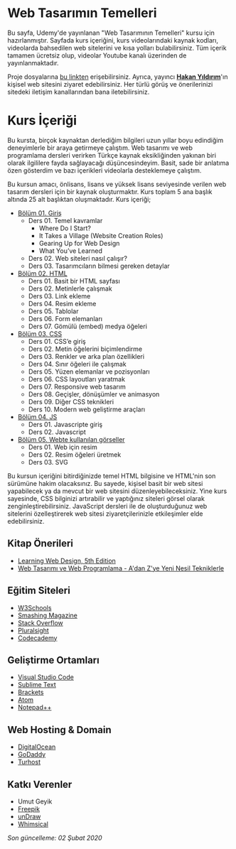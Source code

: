 # Web Tasarımın Temelleri

Bu sayfa, Udemy'de yayınlanan "Web Tasarımının Temelleri" kursu için hazırlanmıştır. Sayfada kurs içeriğini, kurs videolarındaki kaynak kodları, videolarda bahsedilen web sitelerini ve kısa yolları bulabilirsiniz. Tüm içerik tamamen ücretsiz olup, videolar Youtube kanalı üzerinden de yayınlanmaktadır.

Proje dosyalarına [bu linkten](https://github.com/hknyldrm/web-tasarim) erişebilirsiniz. Ayrıca, yayıncı **[Hakan Yıldırım](http://hakanyildirim.com/)**'ın kişisel web sitesini ziyaret edebilirsiniz. Her türlü görüş ve önerilerinizi sitedeki iletişim kanallarından bana iletebilirsiniz.

# Kurs İçeriği

Bu kursta, birçok kaynaktan derlediğim bilgileri uzun yıllar boyu edindiğim deneyimlerle bir araya getirmeye çalıştım. Web tasarımı ve web programlama dersleri verirken Türkçe kaynak eksikliğinden yakınan biri olarak ilgililere fayda sağlayacağı düşüncesindeyim. Basit, sade bir anlatıma özen gösterdim ve bazı içerikleri videolarla desteklemeye çalıştım.

Bu kursun amacı, önlisans, lisans ve yüksek lisans seviyesinde verilen web tasarım dersleri için bir kaynak oluşturmaktır. Kurs toplam 5 ana başlık altında 25 alt başlıktan oluşmaktadır. Kurs içeriği;

* [Bölüm 01. Giriş](https://github.com/hknyldrm/web-tasarim/tree/master/01-giris)
    - Ders 01. Temel kavramlar
        - Where Do I Start?
	    - It Takes a Village (Website Creation Roles)
	    - Gearing Up for Web Design
	    - What You’ve Learned
    - Ders 02. Web siteleri nasıl çalışır?
    - Ders 03. Tasarımcıların bilmesi gereken detaylar
* [Bölüm 02. HTML](https://github.com/hknyldrm/web-tasarim/tree/master/01-giris)
    - Ders 01. Basit bir HTML sayfası
    - Ders 02. Metinlerle çalışmak
    - Ders 03. Link ekleme
    - Ders 04. Resim ekleme
    - Ders 05. Tablolar
    - Ders 06. Form elemanları
    - Ders 07. Gömülü (embed) medya öğeleri
* [Bölüm 03. CSS](https://github.com/hknyldrm/web-tasarim/tree/master/01-giris)
    - Ders 01. CSS’e giriş
    - Ders 02. Metin öğelerini biçimlendirme
    - Ders 03. Renkler ve arka plan özellikleri
    - Ders 04. Sınır öğeleri ile çalışmak
    - Ders 05. Yüzen elemanlar ve pozisyonları
    - Ders 06. CSS layoutları yaratmak
    - Ders 07. Responsive web tasarım
    - Ders 08. Geçişler, dönüşümler ve animasyon
    - Ders 09. Diğer CSS teknikleri
    - Ders 10. Modern web geliştirme araçları
* [Bölüm 04. JS](https://github.com/hknyldrm/web-tasarim/tree/master/01-giris)
    - Ders 01. Javascripte giriş
    - Ders 02. Javascript
* [Bölüm 05. Webte kullanılan görseller](https://github.com/hknyldrm/web-tasarim/tree/master/01-giris)
    - Ders 01. Web için resim
    - Ders 02. Resim öğeleri üretmek
    - Ders 03. SVG

Bu kursun içeriğini bitirdiğinizde temel HTML bilgisine ve HTML'nin son sürümüne hakim olacaksınız. Bu sayede, kişisel basit bir web sitesi yapabilecek ya da mevcut bir web sitesini düzenleyebileceksiniz. Yine kurs sayesinde, CSS bilginizi artırabilir ve yaptığınız siteleri görsel olarak zenginleştirebilirsiniz. JavaScript dersleri ile de oluşturduğunuz web sitelerini özelleştirerek web sitesi ziyaretçilerinizle etkileşimler elde edebilirsiniz.

## Kitap Önerileri

* [Learning Web Design, 5th Edition](https://www.google.com/search?q=Learning+Web+Design%2C+5th+Edition)
* [Web Tasarımı ve Web Programlama - A'dan Z'ye Yeni Nesil Tekniklerle](https://www.google.com/search?q=Web+Tasar%C4%B1m%C4%B1+ve+Web+Programlama+-+A%27dan+Z%27ye+Yeni+Nesil+Tekniklerle)

## Eğitim Siteleri

* [W3Schools](https://w3schools.com)
* [Smashing Magazine](https://www.smashingmagazine.com/)
* [Stack Overflow](https://stackoverflow.com/)
* [Pluralsight](https://www.pluralsight.com/)
* [Codecademy](https://www.codecademy.com/)

## Geliştirme Ortamları

* [Visual Studio Code](https://code.visualstudio.com/)
* [Sublime Text](https://www.sublimetext.com/)
* [Brackets](http://brackets.io/)
* [Atom](https://atom.io/)
* [Notepad++](https://notepad-plus-plus.org/)

## Web Hosting & Domain

* [DigitalOcean](https://www.digitalocean.com/)
* [GoDaddy](https://godaddy.com/)
* [Turhost](https://www.turhost.com/)

## Katkı Verenler

* Umut Geyik
* [Freepik](https://www.freepik.com/)
* [unDraw](https://undraw.co/)
* [Whimsical](https://whimsical.com/)

*Son güncelleme: 02 Şubat 2020*